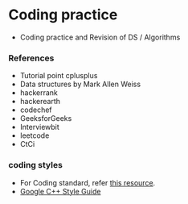 # Coding practice

- Coding practice and Revision of DS / Algorithms 

### References
- Tutorial point cplusplus
- Data structures by Mark Allen Weiss
- hackerrank
- hackerearth
- codechef
- GeeksforGeeks
- Interviewbit
- leetcode
- CtCi


### coding styles

- For Coding standard, refer [this resource](https://gist.github.com/lefticus/10191322).
- [Google C++ Style Guide](https://google.github.io/styleguide/cppguide.html)